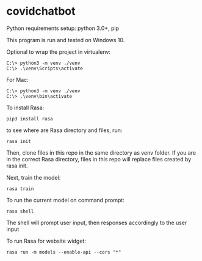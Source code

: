 # covidchatbot

Python requirements setup: python 3.0+, pip

This program is run and tested on Windows 10. 

Optional to wrap the project in virtualenv: 
<pre><code>C:\> python3 -m venv ./venv
C:\> .\venv\Scripts\activate
</code></pre>

For Mac: 
<pre><code>C:\> python3 -m venv ./venv
C:\> .\venv\bin\activate
</code></pre>

To install Rasa:
<pre><code>pip3 install rasa</code></pre>

to see where are Rasa directory and files, run:
<pre><code>rasa init</code></pre>

Then, clone files in this repo in the same directory as venv folder. If you are in the correct Rasa directory, files in this repo will replace files created by rasa init.

Next, train the model:
<pre><code>rasa train</code></pre>

To run the current model on command prompt:
<pre><code>rasa shell</code></pre>

The shell will prompt user input, then responses accordingly to the user input

To run Rasa for website widget:
<pre><code>rasa run -m models --enable-api --cors "*" </code></pre>
